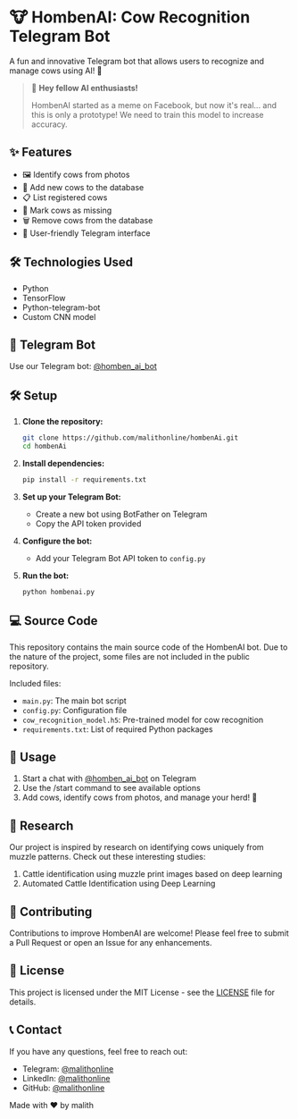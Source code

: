 # 🐮 HombenAI: Cow Recognition Telegram Bot

A fun and innovative Telegram bot that allows users to recognize and manage cows using AI! 🚀

> 🚨 **Hey fellow AI enthusiasts!**
> 
> HombenAI started as a meme on Facebook, but now it's real... and this is only a prototype! We need to train this model to increase accuracy.

## ✨ Features

- 🖼️ Identify cows from photos
- 🐄 Add new cows to the database
- 📋 List registered cows
- 🚨 Mark cows as missing
- 🗑️ Remove cows from the database
- 📱 User-friendly Telegram interface

## 🛠️ Technologies Used

- Python
- TensorFlow
- Python-telegram-bot
- Custom CNN model

## 🤖 Telegram Bot

Use our Telegram bot: [@homben_ai_bot](https://t.me/homben_ai_bot)

## 🛠️ Setup

1. **Clone the repository:**

    ```bash
    git clone https://github.com/malithonline/hombenAi.git
    cd hombenAi
    ```

2. **Install dependencies:**

    ```bash
    pip install -r requirements.txt
    ```

3. **Set up your Telegram Bot:**
   - Create a new bot using BotFather on Telegram
   - Copy the API token provided

4. **Configure the bot:**
   - Add your Telegram Bot API token to `config.py`

5. **Run the bot:**

    ```bash
    python hombenai.py
    ```


## 💻 Source Code

This repository contains the main source code of the HombenAI bot. Due to the nature of the project, some files are not included in the public repository.

Included files:
- `main.py`: The main bot script
- `config.py`: Configuration file 
- `cow_recognition_model.h5`: Pre-trained model for cow recognition
- `requirements.txt`: List of required Python packages

## 📝 Usage

1. Start a chat with [@homben_ai_bot](https://t.me/homben_ai_bot) on Telegram
2. Use the /start command to see available options
3. Add cows, identify cows from photos, and manage your herd! 🎉

## 🔬 Research

Our project is inspired by research on identifying cows uniquely from muzzle patterns. Check out these interesting studies:

1. Cattle identification using muzzle print images based on deep learning
2. Automated Cattle Identification using Deep Learning

## 🤝 Contributing

Contributions to improve HombenAI are welcome! Please feel free to submit a Pull Request or open an Issue for any enhancements.

## 📄 License

This project is licensed under the MIT License - see the [LICENSE](LICENSE) file for details.

## 📞 Contact

If you have any questions, feel free to reach out:

- Telegram: [@malithonline](https://t.me/malithonline)
- LinkedIn: [@malithonline](https://www.linkedin.com/in/malithonline)
- GitHub: [@malithonline](https://github.com/malithonline)

Made with ❤️ by malith
